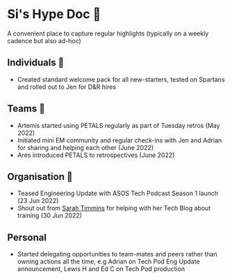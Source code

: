 # Si's Hype Doc 🙌

A convenient place to capture regular highlights (typically on a weekly cadence but also ad-hoc)

## Individuals 👤

- Created standard welcome pack for all new-starters, tested on Spartans and rolled out to Jen for D&R hires

## Teams 👥

- Artemis started using PETALS regularly as part of Tuesday retros (May 2022)
- Initiated mini EM community and regular check-ins with Jen and Adrian for sharing and helping each other (June 2022)
- Ares introduced PETALS to retrospectives (June 2022)

## Organisation 🏢

- Teased Engineering Update with ASOS Tech Podcast Season 1 launch (23 Jun 2022)
- Shout out from [Sarah Timmins](https://www.linkedin.com/posts/sarah-timmins-product-person_why-everyone-should-be-a-trainer-activity-6947913051765399554-nb1M?utm_source=linkedin_share&utm_medium=member_desktop_web) for helping with her Tech Blog about training (30 Jun 2022)

## Personal 

- Started delegating opportunities to team-mates and peers rather than owning actions all the time, e.g Adrian on Tech Pod Eng Update announcement, Lewis H and Ed C on Tech Pod production
